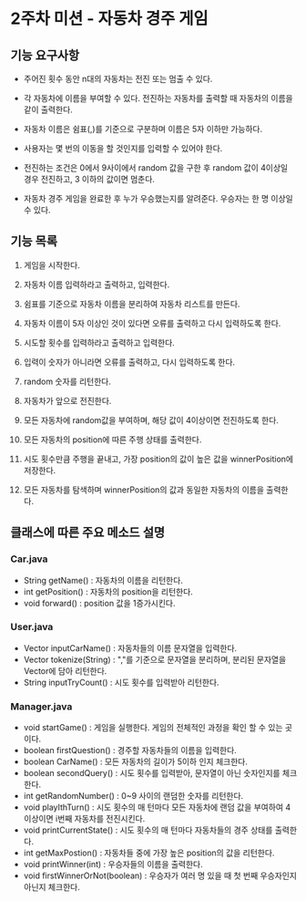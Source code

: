 # 2주차 미션 - 자동차 경주 게임

## 기능 요구사항
* 주어진 횟수 동안 n대의 자동차는 전진 또는 멈출 수 있다.

* 각 자동차에 이름을 부여할 수 있다. 전진하는 자동차를 출력할 때 자동차의 이름을 같이 출력한다.

* 자동차 이름은 쉼표(,)를 기준으로 구분하며 이름은 5자 이하만 가능하다.

* 사용자는 몇 번의 이동을 할 것인지를 입력할 수 있어야 한다.

* 전진하는 조건은 0에서 9사이에서 random 값을 구한 후 random 값이 4이상일 경우 전진하고, 3 이하의 값이면 멈춘다.

* 자동차 경주 게임을 완료한 후 누가 우승했는지를 알려준다. 우승자는 한 명 이상일 수 있다.

## 기능 목록
1. 게임을 시작한다.

2. 자동차 이름 입력하라고 출력하고, 입력한다.

3. 쉼표를 기준으로 자동차 이름을 분리하여 자동차 리스트를 만든다.

4. 자동차 이름이 5자 이상인 것이 있다면 오류를 출력하고 다시 입력하도록 한다.

5. 시도할 횟수를 입력하라고 출력하고 입력한다.

6. 입력이 숫자가 아니라면 오류를 출력하고, 다시 입력하도록 한다.

7. random 숫자를 리턴한다.

8. 자동차가 앞으로 전진한다.

9. 모든 자동차에 random값을 부여하며, 해당 값이 4이상이면 전진하도록 한다.

10. 모든 자동차의 position에 따른 주행 상태를 출력한다. 

11. 시도 횟수만큼 주행을 끝내고, 가장 position의 값이 높은 값을 winnerPosition에 저장한다.

12. 모든 자동차를 탐색하며 winnerPosition의 값과 동일한 자동차의 이름을 출력한다.

## 클래스에 따른 주요 메소드 설명
### Car.java
* String getName() : 자동차의 이름을 리턴한다.
* int getPosition() : 자동차의 position을 리턴한다.
* void forward() : position 값을 1증가시킨다.

### User.java
* Vector<Car> inputCarName() : 자동차들의 이름 문자열을 입력한다.
* Vector<Car> tokenize(String) : ","를 기준으로 문자열을 분리하며, 분리된 문자열을 Vector에 담아 리턴한다.
* String inputTryCount() : 시도 횟수를 입력받아 리턴한다.
  
### Manager.java
* void startGame() : 게임을 실행한다. 게임의 전체적인 과정을 확인 할 수 있는 곳이다.
* boolean firstQuestion() : 경주할 자동차들의 이름을 입력한다.
* boolean CarName() : 모든 자동차의 길이가 5이하 인지 체크한다.
* boolean secondQuery() : 시도 횟수를 입력받아, 문자열이 아닌 숫자인지를 체크한다.
* int getRandomNumber() : 0~9 사이의 랜덤한 숫자를 리턴한다.
* void playIthTurn() : 시도 횟수의 매 턴마다 모든 자동차에 랜덤 값을 부여하여 4이상이면 i번째 자동차를 전진시킨다.
* void printCurrentState() : 시도 횟수의 매 턴마다 자동차들의 경주 상태를 출력한다.
* int getMaxPostion() : 자동차들 중에 가장 높은 position의 값을 리턴한다.
* void printWinner(int) : 우승자들의 이름을 출력한다.
* void firstWinnerOrNot(boolean) : 우승자가 여러 명 있을 때 첫 번째 우승자인지 아닌지 체크한다.
